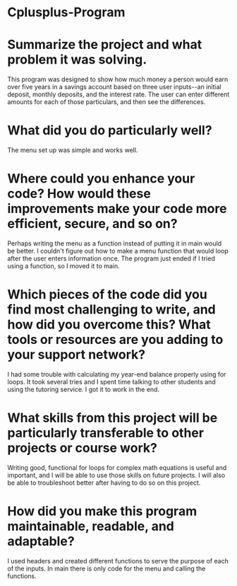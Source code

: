 # Cplusplus-Program

# Summarize the project and what problem it was solving.

This program was designed to show how much money a person would earn over five years in a savings account based on three user inputs--an initial deposit,  monthly deposits, and the interest rate. The user can enter different amounts for each of those particulars, and then see the differences.

# What did you do particularly well?

The menu set up was simple and works well.

# Where could you enhance your code? How would these improvements make your code more efficient, secure, and so on?

Perhaps writing the menu as a function instead of putting it in main would be better. I couldn't figure out how to make a menu function that would loop after the user enters information once. The program just ended if I tried using a function, so I moved it to main. 

# Which pieces of the code did you find most challenging to write, and how did you overcome this? What tools or resources are you adding to your support network?

I had some trouble with calculating my year-end balance properly using for loops. It took several tries and I spent time talking to other students and using the tutoring service. I got it to work in the end.

# What skills from this project will be particularly transferable to other projects or course work?

Writing good, functional for loops for complex math equations is useful and important, and I will be able to use those skills on future projects. I will also be able to troubleshoot better after having to do so on this project.

# How did you make this program maintainable, readable, and adaptable?

I used headers and created different functions to serve the purpose of each of the inputs. In main there is only code for the menu and calling the functions.
